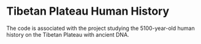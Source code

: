 # Tibetan Plateau Human History
The code is associated with the project studying the 5100-year-old human history on the Tibetan Plateau with ancient DNA.
